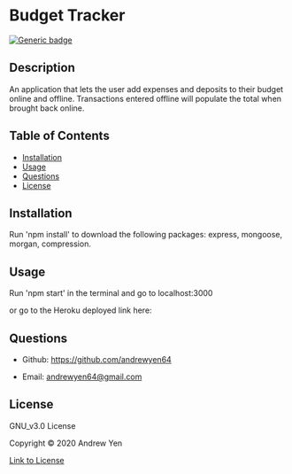 # Budget Tracker

[![Generic badge](https://img.shields.io/badge/license-GNU_v3.0-brightgreen)](https://shields.io/)

## Description

An application that lets the user add expenses and deposits to their budget online and offline. Transactions entered offline will populate the total when brought back online.

## Table of Contents

* [Installation](#Installation)
* [Usage](#Usage)
* [Questions](#Questions)
* [License](#License)

## Installation

Run 'npm install' to download the following packages: express, mongoose, morgan, compression.

## Usage

Run 'npm start' in the terminal and go to localhost:3000

or go to the Heroku deployed link here: 

## Questions

* Github: <https://github.com/andrewyen64>

* Email: andrewyen64@gmail.com

## License

GNU_v3.0 License

Copyright © 2020 Andrew Yen

[Link to License](LICENSE)
